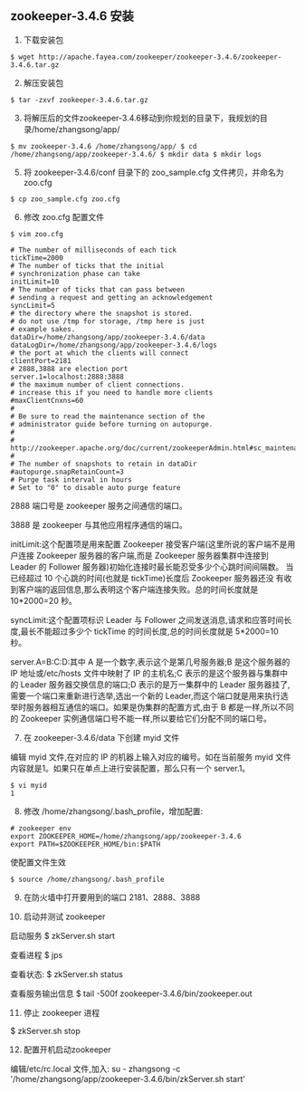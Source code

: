## zookeeper-3.4.6 安装

1. 下载安装包

`$ wget http://apache.fayea.com/zookeeper/zookeeper-3.4.6/zookeeper-3.4.6.tar.gz`

2. 解压安装包

`$ tar -zxvf zookeeper-3.4.6.tar.gz`

3. 将解压后的文件zookeeper-3.4.6移动到你规划的目录下，我规划的目录/home/zhangsong/app/

`
$ mv zookeeper-3.4.6 /home/zhangsong/app/
$ cd /home/zhangsong/app/zookeeper-3.4.6/
$ mkdir data
$ mkdir logs
`

5. 将 zookeeper-3.4.6/conf 目录下的 zoo_sample.cfg 文件拷贝，并命名为zoo.cfg

`$ cp zoo_sample.cfg zoo.cfg`

6. 修改 zoo.cfg 配置文件

`$ vim zoo.cfg`

```
# The number of milliseconds of each tick
tickTime=2000
# The number of ticks that the initial 
# synchronization phase can take
initLimit=10
# The number of ticks that can pass between 
# sending a request and getting an acknowledgement
syncLimit=5
# the directory where the snapshot is stored.
# do not use /tmp for storage, /tmp here is just 
# example sakes.
dataDir=/home/zhangsong/app/zookeeper-3.4.6/data
dataLogDir=/home/zhangsong/app/zookeeper-3.4.6/logs
# the port at which the clients will connect
clientPort=2181
# 2888,3888 are election port
server.1=localhost:2888:3888
# the maximum number of client connections.
# increase this if you need to handle more clients
#maxClientCnxns=60
#
# Be sure to read the maintenance section of the 
# administrator guide before turning on autopurge.
#
# http://zookeeper.apache.org/doc/current/zookeeperAdmin.html#sc_maintenance
#
# The number of snapshots to retain in dataDir
#autopurge.snapRetainCount=3
# Purge task interval in hours
# Set to "0" to disable auto purge feature
```

2888 端口号是 zookeeper 服务之间通信的端口。

3888 是 zookeeper 与其他应用程序通信的端口。

initLimit:这个配置项是用来配置 Zookeeper 接受客户端(这里所说的客户端不是用户连接 Zookeeper 服务器的客户端,而是 Zookeeper 服务器集群中连接到 Leader 的 Follower 服务器)初始化连接时最长能忍受多少个心跳时间间隔数。 当已经超过 10 个心跳的时间(也就是 tickTime)长度后 Zookeeper 服务器还没 有收到客户端的返回信息,那么表明这个客户端连接失败。总的时间长度就是 10*2000=20 秒。

syncLimit:这个配置项标识 Leader 与 Follower 之间发送消息,请求和应答时间长度,最长不能超过多少个 tickTime 的时间长度,总的时间长度就是 5*2000=10 秒。

server.A=B:C:D:其中 A 是一个数字,表示这个是第几号服务器;B 是这个服务器的 IP 地址或/etc/hosts 文件中映射了 IP 的主机名;C 表示的是这个服务器与集群中的 Leader 服务器交换信息的端口;D 表示的是万一集群中的 Leader 服务器挂了,需要一个端口来重新进行选举,选出一个新的 Leader,而这个端口就是用来执行选举时服务器相互通信的端口。如果是伪集群的配置方式,由于 B 都是一样,所以不同的 Zookeeper 实例通信端口号不能一样,所以要给它们分配不同的端口号。

7. 在 zookeeper-3.4.6/data 下创建 myid 文件

编辑 myid 文件,在对应的 IP 的机器上输入对应的编号。如在当前服务 myid 文件内容就是1。如果只在单点上进行安装配置，那么只有一个 server.1。

```
$ vi myid
1
```

8. 修改 /home/zhangsong/.bash_profile，增加配置:

```
# zookeeper env
export ZOOKEEPER_HOME=/home/zhangsong/app/zookeeper-3.4.6
export PATH=$ZOOKEEPER_HOME/bin:$PATH
```
使配置文件生效
```
$ source /home/zhangsong/.bash_profile
```

9. 在防火墙中打开要用到的端口 2181、2888、3888

10. 启动并测试 zookeeper

启动服务
$ zkServer.sh start

查看进程
$ jps

查看状态:
$ zkServer.sh status

查看服务输出信息
$ tail -500f zookeeper-3.4.6/bin/zookeeper.out

11. 停止 zookeeper 进程

$ zkServer.sh stop

12. 配置开机启动zookeeper

编辑/etc/rc.local 文件,加入:
su - zhangsong -c '/home/zhangsong/app/zookeeper-3.4.6/bin/zkServer.sh start'
